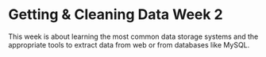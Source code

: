 # Getting & Cleaning Data Week 2
This week is about learning the most common data storage systems and the appropriate tools to extract data from web or from databases like MySQL.

